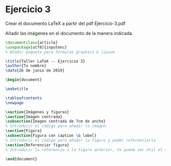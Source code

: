 # Ejercicio 3

Crear el documento LaTeX a partir del pdf Ejercicio-3.pdf

Añadir las imágenes en el documento de la manera indicada.

```latex
\documentclass{article}
\usepackage[utf8]{inputenc}
% Añadir paquete para fórmulas graphicx & lipsum

\title{Taller LaTeX -- Ejercicio 3}
\author{Tu nombre}
\date{26 de junio de 2019}

\begin{document}

\maketitle

\tableofcontents
\newpage

\section{Imágenes y figuras}
\section{Imagen centrada}
\subsection{Imagen centrada de 7cm de ancho}
% Introducir el código para añadir la imagen.
\section{Figura}
\subsection{Figura con caption \& label}
% Introducir el código para añadir la figura y poder referenciarla
\section{Referenciar figura}
% Introducir la referencia a la figura anterior, te puede ser útil el comando \ref.

\end{document}
```
